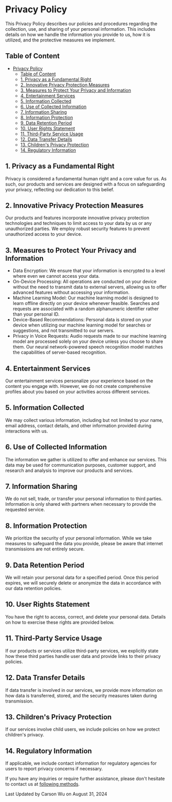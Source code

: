 # Privacy Policy

This Privacy Policy describes our policies and procedures regarding the collection, use, and sharing of your personal information. This includes details on how we handle the information you provide to us, how it is utilized, and the protective measures we implement.

## Table of Content
- [Privacy Policy](#privacy-policy)
  - [Table of Content](#table-of-content)
  - [1. Privacy as a Fundamental Right](#1-privacy-as-a-fundamental-right)
  - [2. Innovative Privacy Protection Measures](#2-innovative-privacy-protection-measures)
  - [3. Measures to Protect Your Privacy and Information](#3-measures-to-protect-your-privacy-and-information)
  - [4. Entertainment Services](#4-entertainment-services)
  - [5. Information Collected](#5-information-collected)
  - [6. Use of Collected Information](#6-use-of-collected-information)
  - [7. Information Sharing](#7-information-sharing)
  - [8. Information Protection](#8-information-protection)
  - [9. Data Retention Period](#9-data-retention-period)
  - [10. User Rights Statement](#10-user-rights-statement)
  - [11. Third-Party Service Usage](#11-third-party-service-usage)
  - [12. Data Transfer Details](#12-data-transfer-details)
  - [13. Children's Privacy Protection](#13-childrens-privacy-protection)
  - [14. Regulatory Information](#14-regulatory-information)


## 1. Privacy as a Fundamental Right

Privacy is considered a fundamental human right and a core value for us. As such, our products and services are designed with a focus on safeguarding your privacy, reflecting our dedication to this belief.

## 2. Innovative Privacy Protection Measures

Our products and features incorporate innovative privacy protection technologies and techniques to limit access to your data by us or any unauthorized parties. We employ robust security features to prevent unauthorized access to your device.

## 3. Measures to Protect Your Privacy and Information

- Data Encryption: We ensure that your information is encrypted to a level where even we cannot access your data.
- On-Device Processing: All operations are conducted on your device without the need to transmit data to external servers, allowing us to offer advanced features without accessing your information.
- Machine Learning Model: Our machine learning model is designed to learn offline directly on your device whenever feasible. Searches and requests are associated with a random alphanumeric identifier rather than your personal ID.
- Device-Based Recommendations: Personal data is stored on your device when utilizing our machine learning model for searches or suggestions, and not transmitted to our servers.
- Privacy in Voice Requests: Audio requests made to our machine learning model are processed solely on your device unless you choose to share them. Our neural network-powered speech recognition model matches the capabilities of server-based recognition.

## 4. Entertainment Services

Our entertainment services personalize your experience based on the content you engage with. However, we do not create comprehensive profiles about you based on your activities across different services.

## 5. Information Collected

We may collect various information, including but not limited to your name, email address, contact details, and other information provided during interactions with us.

## 6. Use of Collected Information

The information we gather is utilized to offer and enhance our services. This data may be used for communication purposes, customer support, and research and analysis to improve our products and services.

## 7. Information Sharing

We do not sell, trade, or transfer your personal information to third parties. Information is only shared with partners when necessary to provide the requested service.

## 8. Information Protection

We prioritize the security of your personal information. While we take measures to safeguard the data you provide, please be aware that internet transmissions are not entirely secure.

## 9. Data Retention Period

We will retain your personal data for a specified period. Once this period expires, we will securely delete or anonymize the data in accordance with our data retention policies.

## 10. User Rights Statement

You have the right to access, correct, and delete your personal data. Details on how to exercise these rights are provided below.

## 11. Third-Party Service Usage

If our products or services utilize third-party services, we explicitly state how these third parties handle user data and provide links to their privacy policies.

## 12. Data Transfer Details

If data transfer is involved in our services, we provide more information on how data is transferred, stored, and the security measures taken during transmission.

## 13. Children's Privacy Protection

If our services involve child users, we include policies on how we protect children's privacy.

## 14. Regulatory Information

If applicable, we include contact information for regulatory agencies for users to report privacy concerns if necessary.

If you have any inquiries or require further assistance, please don't hesitate to contact us at [following methods](https://dev1virtuoso.github.io/dev1virtuoso.github.io/contact.html).

Last Updated by Carson Wu on August 31, 2024
